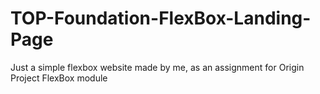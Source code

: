 # TOP-Foundation-FlexBox-Landing-Page

Just a simple flexbox website made by me, as an assignment for Origin Project FlexBox module